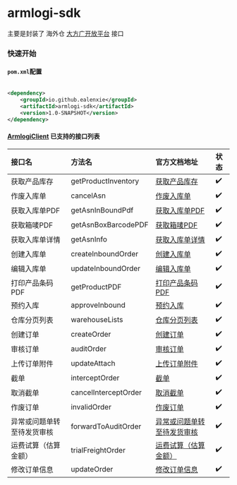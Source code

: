 armlogi-sdk
======

主要是封装了 海外仓 [大方广开放平台](http://apisandbox.armlogi.com/doc.html) 接口

### 快速开始

#### `pom.xml`配置

```xml

<dependency>
    <groupId>io.github.ealenxie</groupId>
    <artifactId>armlogi-sdk</artifactId>
    <version>1.0-SNAPSHOT</version>
</dependency>
```

#### [ArmlogiClient](https://github.com/EalenXie/sdk-all-unusual/blob/main/armlogi-sdk/src/main/java/io/github/ealenxie/armlogi/ArmlogiClient.java)  已支持的接口列表

| 接口名           | 方法名                  | 官方文档地址                                                                                                                                                       | 状态  |
|:--------------|:---------------------|:-------------------------------------------------------------------------------------------------------------------------------------------------------------|:----|
| 获取产品库存        | getProductInventory  | [获取产品库存](http://apisandbox.armlogi.com/doc.html#/0-%E5%85%A8%E9%83%A8%E5%88%86%E7%BB%84/%E4%BA%A7%E5%93%81/listsSkuStockUsingPOST)                           | ✔️  |
| 作废入库单         | cancelAsn            | [作废入库单](http://apisandbox.armlogi.com/doc.html#/0-%E5%85%A8%E9%83%A8%E5%88%86%E7%BB%84/%E5%85%A5%E5%BA%93%E5%8D%95/abolishUsingPOST)                         | ✔️  |
| 获取入库单PDF      | getAsnInBoundPdf     | [获取入库单PDF](http://apisandbox.armlogi.com/doc.html#/0-%E5%85%A8%E9%83%A8%E5%88%86%E7%BB%84/%E5%85%A5%E5%BA%93%E5%8D%95/downloadPDFUsingPOST)                  | ✔️  |
| 获取箱唛PDF       | getAsnBoxBarcodePDF  | [获取箱唛PDF](http://apisandbox.armlogi.com/doc.html#/0-%E5%85%A8%E9%83%A8%E5%88%86%E7%BB%84/%E5%85%A5%E5%BA%93%E5%8D%95/downloadPDFUsingPOST)                   | ✔️  |
| 获取入库单详情       | getAsnInfo           | [获取入库单详情](http://apisandbox.armlogi.com/doc.html#/0-%E5%85%A8%E9%83%A8%E5%88%86%E7%BB%84/%E5%85%A5%E5%BA%93%E5%8D%95/getDetailUsingGET)                      | ✔️  |
| 创建入库单         | createInboundOrder   | [创建入库单](http://apisandbox.armlogi.com/doc.html#/0-%E5%85%A8%E9%83%A8%E5%88%86%E7%BB%84/%E5%85%A5%E5%BA%93%E5%8D%95/createUsingPOST)                          | ✔️  |
| 编辑入库单         | updateInboundOrder   | [编辑入库单](http://apisandbox.armlogi.com/doc.html#/0-%E5%85%A8%E9%83%A8%E5%88%86%E7%BB%84/%E5%85%A5%E5%BA%93%E5%8D%95/adjustUsingPOST)                          | ✔️  |
| 打印产品条码PDF     | getProductPDF        | [打印产品条码PDF](http://apisandbox.armlogi.com/doc.html#/0-%E5%85%A8%E9%83%A8%E5%88%86%E7%BB%84/%E4%BA%A7%E5%93%81/printUsingPOST)                                | ✔️  |
| 预约入库          | approveInbound       | [预约入库](http://apisandbox.armlogi.com/doc.html#/0-%E5%85%A8%E9%83%A8%E5%88%86%E7%BB%84/%E5%85%A5%E5%BA%93%E5%8D%95/approveUsingPOST)                          | ✔️  |
| 仓库分页列表        | warehouseLists       | [仓库分页列表](http://apisandbox.armlogi.com/doc.html#/0-%E5%85%A8%E9%83%A8%E5%88%86%E7%BB%84/%E5%9F%BA%E7%A1%80%E6%95%B0%E6%8D%AE/listsUsingPOST)                 | ✔️  |
| 创建订单          | createOrder          | [创建订单](http://apisandbox.armlogi.com/doc.html#/0-%E5%85%A8%E9%83%A8%E5%88%86%E7%BB%84/%E8%AE%A2%E5%8D%95%E5%88%9B%E5%BB%BA/saveUsingPOST)                    | ✔️  |
| 审核订单          | auditOrder           | [审核订单](http://apisandbox.armlogi.com/doc.html#/0-%E5%85%A8%E9%83%A8%E5%88%86%E7%BB%84/%E8%AE%A2%E5%8D%95%E5%88%9B%E5%BB%BA/UploadAttachUsingPOST)            | ✔️  |
| 上传订单附件        | updateAttach         | [上传订单附件](http://apisandbox.armlogi.com/doc.html#/0-%E5%85%A8%E9%83%A8%E5%88%86%E7%BB%84/%E8%AE%A2%E5%8D%95%E5%88%9B%E5%BB%BA/UploadAttachUsingPOST)          | ✔️  |
| 截单            | interceptOrder       | [截单](http://apisandbox.armlogi.com/doc.html#/0-%E5%85%A8%E9%83%A8%E5%88%86%E7%BB%84/%E8%AE%A2%E5%8D%95%E5%88%9B%E5%BB%BA/interceptUsingPOST)                 | ✔️  |
| 取消截单          | cancelInterceptOrder | [取消截单](http://apisandbox.armlogi.com/doc.html#/0-%E5%85%A8%E9%83%A8%E5%88%86%E7%BB%84/%E8%AE%A2%E5%8D%95%E5%88%9B%E5%BB%BA/cancelInterceptUsingPOST)         | ✔️  |
| 作废订单          | invalidOrder         | [作废订单](http://apisandbox.armlogi.com/doc.html#/0-%E5%85%A8%E9%83%A8%E5%88%86%E7%BB%84/%E8%AE%A2%E5%8D%95%E5%88%9B%E5%BB%BA/invalidUsingPOST)                 | ✔️  |
| 异常或问题单转至待发货审核 | forwardToAuditOrder  | [异常或问题单转至待发货审核](http://apisandbox.armlogi.com/doc.html#/0-%E5%85%A8%E9%83%A8%E5%88%86%E7%BB%84/%E8%AE%A2%E5%8D%95%E5%88%9B%E5%BB%BA/forwardToAuditUsingPOST) | ✔️  |
| 运费试算（估算金额）    | trialFreightOrder    | [运费试算（估算金额）](http://apisandbox.armlogi.com/doc.html#/0-%E5%85%A8%E9%83%A8%E5%88%86%E7%BB%84/%E8%AE%A2%E5%8D%95%E5%88%9B%E5%BB%BA/trialFreightUsingPOST)      | ✔️  |
| 修改订单信息        | updateOrder          | [修改订单信息](http://apisandbox.armlogi.com/doc.html#/0-%E5%85%A8%E9%83%A8%E5%88%86%E7%BB%84/%E8%AE%A2%E5%8D%95%E5%88%9B%E5%BB%BA/auditUsingPOST)                 | ✔️  |


